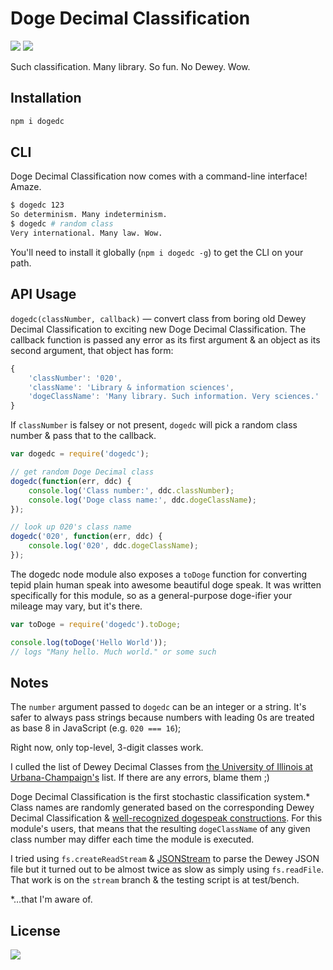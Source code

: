 # Doge Decimal Classification

[![](https://img.shields.io/travis/phette23/dogedc.svg?style=flat-square)](https://travis-ci.org/phette23/dogedc) [![](https://img.shields.io/npm/v/dogedc.svg)](https://www.npmjs.com/package/dogedc)

Such classification. Many library. So fun. No Dewey. Wow.

## Installation

```bash
npm i dogedc
```

## CLI

Doge Decimal Classification now comes with a command-line interface! Amaze.

```bash
$ dogedc 123
So determinism. Many indeterminism.
$ dogedc # random class
Very international. Many law. Wow.
```

You'll need to install it globally (`npm i dogedc -g`) to get the CLI on your path.

## API Usage

`dogedc(classNumber, callback)` — convert class from boring old Dewey Decimal Classification to exciting new Doge Decimal Classification. The callback function is passed any error as its first argument & an object as its second argument, that object has form:

```js
{
    'classNumber': '020',
    'className': 'Library & information sciences',
    'dogeClassName': 'Many library. Such information. Very sciences.'
}
```

If `classNumber` is falsey or not present, `dogedc` will pick a random class number & pass that to the callback.

```js
var dogedc = require('dogedc');

// get random Doge Decimal class
dogedc(function(err, ddc) {
    console.log('Class number:', ddc.classNumber);
    console.log('Doge class name:', ddc.dogeClassName);
});

// look up 020's class name
dogedc('020', function(err, ddc) {
    console.log('020', ddc.dogeClassName);
});
```

The dogedc node module also exposes a `toDoge` function for converting tepid plain human speak into awesome beautiful doge speak. It was written specifically for this module, so as a general-purpose doge-ifier your mileage may vary, but it's there.

```js
var toDoge = require('dogedc').toDoge;

console.log(toDoge('Hello World'));
// logs "Many hello. Much world." or some such
```

## Notes

The `number` argument passed to `dogedc` can be an integer or a string. It's safer to always pass strings because numbers with leading 0s are treated as base 8 in JavaScript (e.g. `020 === 16`);

Right now, only top-level, 3-digit classes work.

I culled the list of Dewey Decimal Classes from [the University of Illinois at Urbana-Champaign's](http://www.library.illinois.edu/ugl/about/dewey.html) list. If there are any errors, blame them ;)

Doge Decimal Classification is the first stochastic classification system.* Class names are randomly generated based on the corresponding Dewey Decimal Classification & [well-recognized dogespeak constructions](http://the-toast.net/2014/02/06/linguist-explains-grammar-doge-wow/). For this module's users, that means that the resulting `dogeClassName` of any given class number may differ each time the module is executed.

I tried using `fs.createReadStream` & [JSONStream](https://www.npmjs.org/package/JSONStream) to parse the Dewey JSON file but it turned out to be almost twice as slow as simply using `fs.readFile`. That work is on the `stream` branch & the testing script is at test/bench.

*…that I'm aware of.

## License

[![](https://www.gnu.org/graphics/gplv3-127x51.png)](http://gplv3.fsf.org/)
